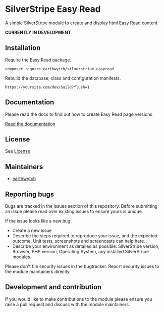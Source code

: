 # SilverStripe Easy Read
A simple SilverStripe module to create and display html Easy Read content.

**CURRENTLY IN DEVELOPMENT**

## Installation

Require the Easy Read package.

```
composer require earthwytch/silverstripe-easyread
```

Rebuild the database, class and configuration manifests.
```
https://yoursite.com/dev/build?flush=1
```

## Documentation

Please read the docs to find out how to create Easy Read page versions.

[Read the documentation](docs/en/userguide.md)

## License

See [License](LICENSE.md)

## Maintainers
 * [earthwytch](mailto:git@wytt.ch)

## Reporting bugs
Bugs are tracked in the issues section of this repository. Before submitting an issue please read over 
existing issues to ensure yours is unique. 

If the issue looks like a new bug:
 
 - Create a new issue
 - Describe the steps required to reproduce your issue, and the expected outcome. Unit tests, screenshots 
 and screencasts can help here.
 - Describe your environment as detailed as possible: SilverStripe version, Browser, PHP version, 
 Operating System, any installed SilverStripe modules.
 
Please don't file security issues in the bugtracker. Report security issues to the module maintainers directly. 
 
## Development and contribution
If you would like to make contributions to the module please ensure you raise a pull request and discuss with the module maintainers.

